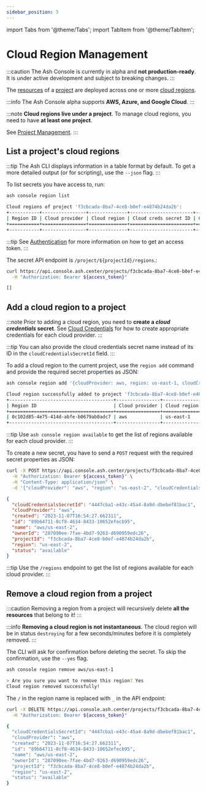 ```yaml
---
sidebar_position: 5
---
```


import Tabs from '@theme/Tabs';
import TabItem from '@theme/TabItem';

# Cloud Region Management

:::caution
The Ash Console is currently in alpha and **not production-ready**. It is under active development and subject to breaking changes.
:::

The [resources](/docs/console/glossary#resource) of a [project](/docs/console/glossary#project) are deployed across one or more [cloud regions](/docs/console/glossary#cloud-region).

:::info
The Ash Console alpha supports **AWS, Azure, and Google Cloud**.
:::

:::note
**Cloud regions live under a project**. To manage cloud regions, you need to have **at least one project**.

See [Project Management](/docs/console/reference/project-management).
:::

## List a project's cloud regions

<Tabs groupId="ash-console-client">
  <TabItem value="ash-cli" label="Using the Ash CLI" default>

:::tip
The Ash CLI displays information in a table format by default. To get a more detailed output (or for scripting), use the `--json` flag.
:::

To list secrets you have access to, run:

```bash title="Command"
ash console region list
```

```bash title="Output"
Cloud regions of project 'f3cbcada-8ba7-4ce8-b0ef-e4874b24da2b':
+-----------+----------------+--------------+-----------------------+------------+
| Region ID | Cloud provider | Cloud region | Cloud creds secret ID | Created at |
+===========+================+==============+=======================+============+
+-----------+----------------+--------------+-----------------------+------------+
```

  </TabItem>
  <TabItem value="ash-api" label="Using the Ash Console API">

:::tip
See [Authentication](/docs/console/reference/authentication?ash-console-auth-client=ash-api) for more information on how to get an access token.
:::

The secret API endpoint is `/project/${projectId}/regions`.:

```bash title="Command"
curl https://api.console.ash.center/projects/f3cbcada-8ba7-4ce8-b0ef-e4874b24da2b/regions \
  -H "Authorization: Bearer ${access_token}"
```

```bash title="Output"
[]
```

  </TabItem>
</Tabs>

## Add a cloud region to a project

:::note
Prior to adding a cloud region, you need to **create a _cloud credentials_ secret**. See [Cloud Credentials](/docs/console/reference/cloud-credentials) for how to create appropriate credentials for each cloud provider.
:::

:::tip
You can also provide the cloud credentials secret name instead of its ID in the `cloudCredentialsSecretId` field.
:::

<Tabs groupId="ash-console-client">
  <TabItem value="ash-cli" label="Using the Ash CLI" default>

To add a cloud region to the current project, use the `region add` command and provide the required secret properties as JSON:

```bash title="Command"
ash console region add '{cloudProvider: aws, region: us-east-1, cloudCredentialsSecretId: 4447cba1-e43c-45a4-8a9d-dbebef81bac1}'
```

```bash title="Output"
Cloud region successfully added to project 'f3cbcada-8ba7-4ce8-b0ef-e4874b24da2b'!
+--------------------------------------+----------------+--------------+-----------------------+------------------+
| Region ID                            | Cloud provider | Cloud region | Cloud creds secret ID | Created at       |
+======================================+================+==============+=======================+==================+
| 0c102d85-4e75-414d-abfe-b0679ab0adc7 | aws            | us-east-1    | 4447...bac1           | 2023-11-07T16:52 |
+--------------------------------------+----------------+--------------+-----------------------+------------------+
```

:::tip
Use `ash console region available` to get the list of regions available for each cloud provider.
:::

  </TabItem>
  <TabItem value="ash-api" label="Using the Ash Console API">

To create a new secret, you have to send a `POST` request with the required secret properties as JSON:

```bash title="Command"
curl -X POST https://api.console.ash.center/projects/f3cbcada-8ba7-4ce8-b0ef-e4874b24da2b/regions \
  -H "Authorization: Bearer ${access_token}" \
  -H "Content-Type: application/json" \
  -d '{"cloudProvider": "aws", "region": "us-east-2", "cloudCredentialsSecretId": "4447cba1-e43c-45a4-8a9d-dbebef81bac1"}'
```

```json title="Output"
{
  "cloudCredentialsSecretId": "4447cba1-e43c-45a4-8a9d-dbebef81bac1",
  "cloudProvider": "aws",
  "created": "2023-11-07T16:54:27.662311",
  "id": "89b64711-8cf8-4634-8433-10652efecb95",
  "name": "aws/us-east-2",
  "ownerId": "287090ee-7fae-4bd7-9263-d690959edc26",
  "projectId": "f3cbcada-8ba7-4ce8-b0ef-e4874b24da2b",
  "region": "us-east-2",
  "status": "available"
}
```

:::tip
Use the `/regions` endpoint to get the list of regions available for each cloud provider.
:::

  </TabItem>
</Tabs>

## Remove a cloud region from a project

:::caution
Removing a region from a project will recursively delete **all the resources** that belong to it!
:::

:::info
**Removing a cloud region is not instantaneous**. The cloud region will be in status `destroying` for a few seconds/minutes before it is completely removed.
:::

<Tabs groupId="ash-console-client">
  <TabItem value="ash-cli" label="Using the Ash CLI" default>

The CLI will ask for confirmation before deleting the secret. To skip the confirmation, use the `--yes` flag.

```bash title="Command"
ash console region remove aws/us-east-1
```

```bash title="Output"
> Are you sure you want to remove this region? Yes
Cloud region removed successfully!
```

  </TabItem>
  <TabItem value="ash-api" label="Using the Ash Console API">

The `/` in the region name is replaced with `_` in the API endpoint:

```bash title="Command"
curl -X DELETE https://api.console.ash.center/projects/f3cbcada-8ba7-4ce8-b0ef-e4874b24da2b/regions/aws_us-east-2 \
  -H "Authorization: Bearer ${access_token}"
```

```bash title="Output"
{
  "cloudCredentialsSecretId": "4447cba1-e43c-45a4-8a9d-dbebef81bac1",
  "cloudProvider": "aws",
  "created": "2023-11-07T16:54:27.662311",
  "id": "89b64711-8cf8-4634-8433-10652efecb95",
  "name": "aws/us-east-2",
  "ownerId": "287090ee-7fae-4bd7-9263-d690959edc26",
  "projectId": "f3cbcada-8ba7-4ce8-b0ef-e4874b24da2b",
  "region": "us-east-2",
  "status": "available"
}
```

  </TabItem>
</Tabs>
